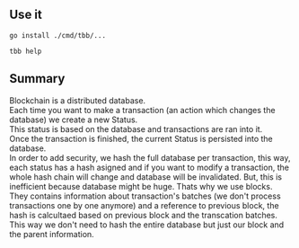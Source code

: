 ## Use it
```go install ./cmd/tbb/...```

```tbb help```

## Summary
Blockchain is a distributed database.\
Each time you want to make a transaction (an action which changes the database) we create a new Status.\
This status is based on the database and transactions are ran into it.\
Once the transaction is finished, the current Status is persisted into the database.\
In order to add security, we hash the full database per transaction, this way, each status has a hash asigned and if you want to modify a transaction, the whole hash chain will change and database will be invalidated.
But, this is inefficient because database might be huge.
Thats why we use blocks. They contains information about transaction's batches (we don't process transactions one by one anymore) and a reference to previous block, the hash is calcultaed based on previous block and the transcation batches. This way we don't need to hash the entire database but just our block and the parent information.